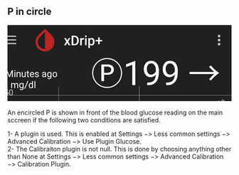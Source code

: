 ## P in circle  
  
![](./images/p_in_circle.png)  
  
An encircled P is shown in front of the blood glucose reading on the main sccreen if the following two conditions are satisfied.  
  
1- A plugin is used.  This is enabled at Settings &#8722;> Less common settings &#8722;> Advanced Calibration &#8722;> Use Plugin Glucose.  
2- The Calibraiton plugin is not null.  This is done by choosing anything other than None at Settings &#8722;> Less common settings &#8722;> Advanced Calibration &#8722;> Calibration Plugin.  
